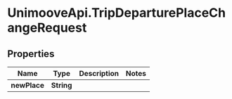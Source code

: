 # UnimooveApi.TripDeparturePlaceChangeRequest

## Properties
Name | Type | Description | Notes
------------ | ------------- | ------------- | -------------
**newPlace** | **String** |  | 


